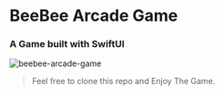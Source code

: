 # BeeBee Arcade Game

### A Game built with SwiftUI

![beebee-arcade-game](https://github.com/DeveloperDanX/beebee/blob/master/BeeBeeArcadeGame.gif)

> Feel free to clone this repo and Enjoy The Game.
